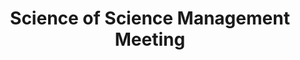 ---
dateStart: 2008-10-02
dateEnd: 2008-10-03
title: "Science of Science Management Meeting"
venue: "NIH Office of Portfolio Analysis and Strategic Initiatives (OPASI), National Institutes of Health"
organizer: Deborah Duran
credit: "Places & Spaces"
city: Bethesda
state: MD
country: USA
pdfLink:
venueImages:
 - sm: image01.sm.jpg
   lg: image01.lg.jpg
 - sm: image02.sm.jpg
   lg: image02.lg.jpg
---